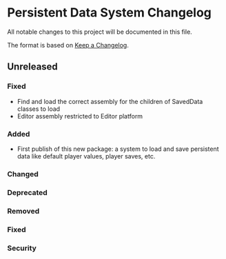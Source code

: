 # Persistent Data System Changelog
All notable changes to this project will be documented in this file.

The format is based on [Keep a Changelog](https://keepachangelog.com/en/1.0.0/).

## Unreleased

### Fixed
- Find and load the correct assembly for the children of SavedData classes to load
- Editor assembly restricted to Editor platform

### Added
- First publish of this new package: a system to load and save persistent data like default player values, player saves, etc.

### Changed

### Deprecated

### Removed

### Fixed

### Security

